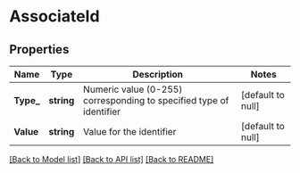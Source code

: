 # AssociateId

## Properties
Name | Type | Description | Notes
------------ | ------------- | ------------- | -------------
**Type_** | **string** | Numeric value (0-255) corresponding to specified type of identifier | [default to null]
**Value** | **string** | Value for the identifier | [default to null]

[[Back to Model list]](../README.md#documentation-for-models) [[Back to API list]](../README.md#documentation-for-api-endpoints) [[Back to README]](../README.md)


